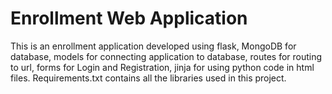# Enrollment Web Application
This is an enrollment application developed using flask,
MongoDB for database, 
models for connecting application to database, 
routes for routing to url, 
forms for Login and Registration, 
jinja for using python code in html files. 
Requirements.txt contains all the libraries used in this project. 

